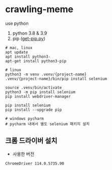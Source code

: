 # crawling-meme
use python

1. python 3.8 & 3.9
2. pip ([get-pip.py](https://bootstrap.pypa.io/get-pip.py))

```shell
# mac, linux
apt update
apt install python3-
apt-get install python3-pip

# linux
python3 -m venv .venv/{project-name}
.venv/{project-name}/bin/pip install selenium

source .venv/bin/activate
python3 -m pip install selenium
pip install webdriver-manager

pip install selenium
pip install --upgrade pip

# windows pycharm
# pycharm 내에서 별도 selenium 패키지 설치
```

## 크롬 드라이버 설치

- 사용한 버전

```text
ChromeDriver 114.0.5735.90
```